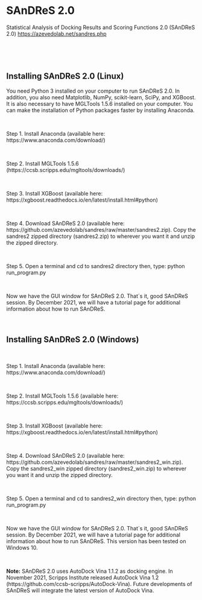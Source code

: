 # SAnDReS 2.0
Statistical Analysis of Docking Results and Scoring Functions 2.0 (SAnDReS 2.0)
https://azevedolab.net/sandres.php
<P>&nbsp;</P>
<P>&nbsp;</P>
<H2>Installing SAnDReS 2.0 (Linux)</H2>  
You need Python 3 installed on your computer to run SAnDReS 2.0. In addition, you also need Matplotlib, NumPy, scikit-learn, SciPy, and XGBoost. It is also necessary to have MGLTools 1.5.6 installed on your computer. You can make the installation of Python packages faster by installing Anaconda. 
<P>&nbsp;</P>
Step 1. Install Anaconda (available here: https://www.anaconda.com/download/)
<P>&nbsp;</P>
Step 2. Install MGLTools 1.5.6 (https://ccsb.scripps.edu/mgltools/downloads/)
<P>&nbsp;</P>
Step 3. Install XGBoost (available here: https://xgboost.readthedocs.io/en/latest/install.html#python)
<P>&nbsp;</P>
Step 4. Download SAnDReS 2.0 (available here: https://github.com/azevedolab/sandres/raw/master/sandres2.zip). Copy the sandres2 zipped directory (sandres2.zip) to wherever you want it and unzip the zipped directory.
<P>&nbsp;</P>
Step 5. Open a terminal and cd to sandres2 directory then, type: python run_program.py 
<P>&nbsp;</P>
Now we have the GUI window for SAnDReS 2.0. That´s it, good SAnDReS session. By December 2021, we will have a tutorial page for additional information about how to run SAnDReS.
<P>&nbsp;</P>
<H2>Installing SAnDReS 2.0 (Windows)</H2>  
<P>&nbsp;</P>
Step 1. Install Anaconda (available here: https://www.anaconda.com/download/)
<P>&nbsp;</P>
Step 2. Install MGLTools 1.5.6 (available here: https://ccsb.scripps.edu/mgltools/downloads/)
<P>&nbsp;</P>
Step 3. Install XGBoost (available here: https://xgboost.readthedocs.io/en/latest/install.html#python)
<P>&nbsp;</P>
Step 4. Download SAnDReS 2.0 (available here: https://github.com/azevedolab/sandres/raw/master/sandres2_win.zip). Copy the sandres2_win zipped directory (sandres2_win.zip) to wherever you want it and unzip the zipped directory.
<P>&nbsp;</P>
Step 5. Open a terminal and cd to sandres2_win directory then, type: python run_program.py 
<P>&nbsp;</P>
Now we have the GUI window for SAnDReS 2.0. That´s it, good SAnDReS session. By December 2021, we will have a tutorial page for additional information about how to run SAnDReS. This version has been tested on Windows 10.
<P>&nbsp;</P>
<P><B>Note:</B> SAnDReS 2.0 uses AutoDock Vina 1.1.2 as docking engine. In November 2021, Scripps Institute released AutoDock Vina 1.2 (https://github.com/ccsb-scripps/AutoDock-Vina). Future developments of SAnDReS will integrate the latest version of AutoDock Vina.</P>
